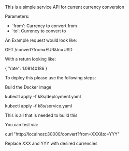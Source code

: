 This is a simple service API for current currency conversion

Parameters:

- 'from': Currency to convert from
- 'to': Currency to convert to

An Example request would look like:

GET /convert?from=EUR&to=USD

With a return looking like:

{
"rate": 1.08140186
}


To deploy this please use the following steps:

Build the Docker image

kubectl apply -f k8s/deployment.yaml

kubectl apply -f k8s/service.yaml


This is all that is needed to build this


You can test via:

curl "http://localhost:30000/convert?from=XXX&to=YYY"

Replace XXX and YYY with desired currencies

